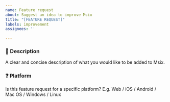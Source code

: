 ```yaml
---
name: Feature request
about: Suggest an idea to improve Msix
title: "[FEATURE REQUEST]"
labels: improvement
assignees: ''

---
```


### :speech_balloon: Description
A clear and concise description of what you would like to be added to Msix.

### :question: Platform
Is this feature request for a specific platform? E.g. Web / iOS / Android / Mac OS / Windows / Linux
